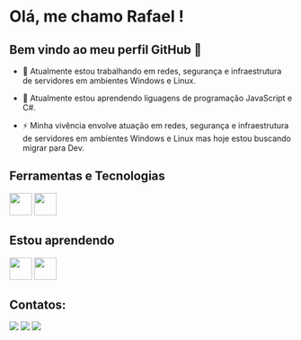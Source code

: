 # Olá, me chamo Rafael ! 
## Bem vindo ao meu perfil GitHub 👋

<!--**Perals/Perals**  é um repositório ✨ _especial_ ✨ porque seu `README.md` (este arquivo) aparece em seu perfil GitHub.

Aqui estão algumas idéias para você começar:-->

- 🔭 Atualmente estou trabalhando em redes, segurança e infraestrutura de servidores em ambientes Windows e Linux.


- 🌱 Atualmente estou aprendendo liguagens de programação JavaScript e C#.


- ⚡ Minha vivência envolve atuação em redes, segurança e infraestrutura de servidores em ambientes Windows e Linux mas hoje estou buscando migrar para Dev.


## Ferramentas e Tecnologias

<img loading="lazy" src="https://cdn.jsdelivr.net/gh/devicons/devicon/icons/git/git-original.svg" width="40" height="40"/> <img loading="lazy" src="https://cdn.jsdelivr.net/gh/devicons/devicon/icons/linux/linux-original.svg" width="40" height="40"/>

## Estou aprendendo

<img loading="lazy" src="https://cdn.jsdelivr.net/gh/devicons/devicon@latest/icons/javascript/javascript-original.svg" width="40" height="40" /> <img oading="lazy" src="https://cdn.jsdelivr.net/gh/devicons/devicon@latest/icons/csharp/csharp-original.svg" width="40" height="40" />
          

## Contatos:

<div>
<a href="https://www.instagram.com/rafa_peral/" target="_blank"><img loading="lazy" src="https://img.shields.io/badge/-Instagram-%23E4405F?style=for-the-badge&logo=instagram&logoColor=white" target="_blank"></a>
<a href = "mailto:rafaelperal.ads@gmail.com"><img loading="lazy" src="https://img.shields.io/badge/Gmail-D14836?style=for-the-badge&logo=gmail&logoColor=white" target="_blank"></a>
<a href="https://www.linkedin.com/in/rafaelperal/" target="_blank"><img loading="lazy" src="https://img.shields.io/badge/-LinkedIn-%230077B5?style=for-the-badge&logo=linkedin&logoColor=white" target="_blank"></a>   
</div>

<!--<div>
<a href="https://github.com/Perals">
<img loading="lazy" height="180em" src="https://github-readme-stats.vercel.app/api/top-langs/?Perals&layout=compact&langs_count=7&theme=dracula"/>
<img loading="lazy" height="180em" src="https://github-readme-stats.vercel.app/api?Perals&show_icons=true&theme=dracula&include_all_commits=true&count_private=true"/>
</div>
-->          
